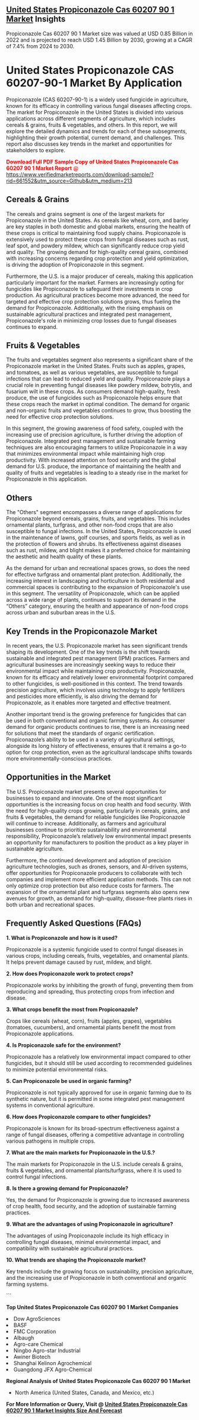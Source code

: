 <h2><a href="https://www.verifiedmarketreports.com/download-sample/?rid=661552&amp;utm_source=Github&amp;utm_medium=213" target="_blank">United States Propiconazole Cas 60207 90 1 Market</a> Insights</h2><p>Propiconazole Cas 60207 90 1 Market size was valued at USD 0.85 Billion in 2022 and is projected to reach USD 1.45 Billion by 2030, growing at a CAGR of 7.4% from 2024 to 2030.</p><p><h1>United States Propiconazole CAS 60207-90-1 Market By Application</h1><p>Propiconazole (CAS 60207-90-1) is a widely used fungicide in agriculture, known for its efficacy in controlling various fungal diseases affecting crops. The market for Propiconazole in the United States is divided into various applications across different segments of agriculture, which includes cereals & grains, fruits & vegetables, and others. In this report, we will explore the detailed dynamics and trends for each of these subsegments, highlighting their growth potential, current demand, and challenges. This report also discusses key trends in the market and opportunities for stakeholders to explore. </p><p><p><span class=""><span style="color: #ff0000;"><strong>Download Full PDF Sample Copy of United States Propiconazole Cas 60207 90 1 Market Report</strong> @ </span><a href="https://www.verifiedmarketreports.com/download-sample/?rid=661552&amp;utm_source=Github&amp;utm_medium=213" target="_blank">https://www.verifiedmarketreports.com/download-sample/?rid=661552&amp;utm_source=Github&amp;utm_medium=213</a></span></p></p><h2>Cereals & Grains</h2><p>The cereals and grains segment is one of the largest markets for Propiconazole in the United States. As cereals like wheat, corn, and barley are key staples in both domestic and global markets, ensuring the health of these crops is critical to maintaining food supply chains. Propiconazole is extensively used to protect these crops from fungal diseases such as rust, leaf spot, and powdery mildew, which can significantly reduce crop yield and quality. The growing demand for high-quality cereal grains, combined with increasing concerns regarding crop protection and yield optimization, is driving the adoption of Propiconazole in this segment.</p><p>Furthermore, the U.S. is a major producer of cereals, making this application particularly important for the market. Farmers are increasingly opting for fungicides like Propiconazole to safeguard their investments in crop production. As agricultural practices become more advanced, the need for targeted and effective crop protection solutions grows, thus fueling the demand for Propiconazole. Additionally, with the rising emphasis on sustainable agricultural practices and integrated pest management, Propiconazole's role in minimizing crop losses due to fungal diseases continues to expand.</p><h2>Fruits & Vegetables</h2><p>The fruits and vegetables segment also represents a significant share of the Propiconazole market in the United States. Fruits such as apples, grapes, and tomatoes, as well as various vegetables, are susceptible to fungal infections that can lead to reduced yield and quality. Propiconazole plays a crucial role in preventing fungal diseases like powdery mildew, botrytis, and fusarium wilt in these crops. As consumers demand high-quality, fresh produce, the use of fungicides such as Propiconazole helps ensure that these crops reach the market in optimal condition. The demand for organic and non-organic fruits and vegetables continues to grow, thus boosting the need for effective crop protection solutions.</p><p>In this segment, the growing awareness of food safety, coupled with the increasing use of precision agriculture, is further driving the adoption of Propiconazole. Integrated pest management and sustainable farming techniques are also encouraging farmers to utilize Propiconazole in a way that minimizes environmental impact while maintaining high crop productivity. With increased attention on food security and the global demand for U.S. produce, the importance of maintaining the health and quality of fruits and vegetables is leading to a steady rise in the market for Propiconazole in this application.</p><h2>Others</h2><p>The "Others" segment encompasses a diverse range of applications for Propiconazole beyond cereals, grains, fruits, and vegetables. This includes ornamental plants, turfgrass, and other non-food crops that are also susceptible to fungal infections. In the United States, Propiconazole is used in the maintenance of lawns, golf courses, and sports fields, as well as in the protection of flowers and shrubs. Its effectiveness against diseases such as rust, mildew, and blight makes it a preferred choice for maintaining the aesthetic and health quality of these plants.</p><p>As the demand for urban and recreational spaces grows, so does the need for effective turfgrass and ornamental plant protection. Additionally, the increasing interest in landscaping and horticulture in both residential and commercial spaces is contributing to the expansion of Propiconazole's use in this segment. The versatility of Propiconazole, which can be applied across a wide range of plants, continues to support its demand in the “Others” category, ensuring the health and appearance of non-food crops across urban and suburban areas in the U.S.</p><h2>Key Trends in the Propiconazole Market</h2><p>In recent years, the U.S. Propiconazole market has seen significant trends shaping its development. One of the key trends is the shift towards sustainable and integrated pest management (IPM) practices. Farmers and agricultural businesses are increasingly seeking ways to reduce their environmental impact while maintaining crop productivity. Propiconazole, known for its efficacy and relatively lower environmental footprint compared to other fungicides, is well-positioned in this context. The trend towards precision agriculture, which involves using technology to apply fertilizers and pesticides more efficiently, is also driving the demand for Propiconazole, as it enables more targeted and effective treatment.</p><p>Another important trend is the growing preference for fungicides that can be used in both conventional and organic farming systems. As consumer demand for organic products continues to rise, there is an increasing need for solutions that meet the standards of organic certification. Propiconazole’s ability to be used in a variety of agricultural settings, alongside its long history of effectiveness, ensures that it remains a go-to option for crop protection, even as the agricultural landscape shifts towards more environmentally-conscious practices.</p><h2>Opportunities in the Market</h2><p>The U.S. Propiconazole market presents several opportunities for businesses to expand and innovate. One of the most significant opportunities is the increasing focus on crop health and food security. With the need for high-quality crops growing, particularly in cereals, grains, and fruits & vegetables, the demand for reliable fungicides like Propiconazole will continue to increase. Additionally, as farmers and agricultural businesses continue to prioritize sustainability and environmental responsibility, Propiconazole’s relatively low environmental impact presents an opportunity for manufacturers to position the product as a key player in sustainable agriculture.</p><p>Furthermore, the continued development and adoption of precision agriculture technologies, such as drones, sensors, and AI-driven systems, offer opportunities for Propiconazole producers to collaborate with tech companies and implement more efficient application methods. This can not only optimize crop protection but also reduce costs for farmers. The expansion of the ornamental plant and turfgrass segments also opens new avenues for growth, as demand for high-quality, disease-free plants rises in both urban and recreational spaces.</p><h2>Frequently Asked Questions (FAQs)</h2><p><b>1. What is Propiconazole and how is it used?</b></p><p>Propiconazole is a systemic fungicide used to control fungal diseases in various crops, including cereals, fruits, vegetables, and ornamental plants. It helps prevent damage caused by rust, mildew, and blight.</p><p><b>2. How does Propiconazole work to protect crops?</b></p><p>Propiconazole works by inhibiting the growth of fungi, preventing them from reproducing and spreading, thus protecting crops from infection and disease.</p><p><b>3. What crops benefit the most from Propiconazole?</b></p><p>Crops like cereals (wheat, corn), fruits (apples, grapes), vegetables (tomatoes, cucumbers), and ornamental plants benefit the most from Propiconazole applications.</p><p><b>4. Is Propiconazole safe for the environment?</b></p><p>Propiconazole has a relatively low environmental impact compared to other fungicides, but it should still be used according to recommended guidelines to minimize potential environmental risks.</p><p><b>5. Can Propiconazole be used in organic farming?</b></p><p>Propiconazole is not typically approved for use in organic farming due to its synthetic nature, but it is permitted in some integrated pest management systems in conventional agriculture.</p><p><b>6. How does Propiconazole compare to other fungicides?</b></p><p>Propiconazole is known for its broad-spectrum effectiveness against a range of fungal diseases, offering a competitive advantage in controlling various pathogens in multiple crops.</p><p><b>7. What are the main markets for Propiconazole in the U.S.?</b></p><p>The main markets for Propiconazole in the U.S. include cereals & grains, fruits & vegetables, and ornamental plants/turfgrass, where it is used to control fungal infections.</p><p><b>8. Is there a growing demand for Propiconazole?</b></p><p>Yes, the demand for Propiconazole is growing due to increased awareness of crop health, food security, and the adoption of sustainable farming practices.</p><p><b>9. What are the advantages of using Propiconazole in agriculture?</b></p><p>The advantages of using Propiconazole include its high efficacy in controlling fungal diseases, minimal environmental impact, and compatibility with sustainable agricultural practices.</p><p><b>10. What trends are shaping the Propiconazole market?</b></p><p>Key trends include the growing focus on sustainability, precision agriculture, and the increasing use of Propiconazole in both conventional and organic farming systems.</p>```</p><p><strong>Top United States Propiconazole Cas 60207 90 1 Market Companies</strong></p><div data-test-id=""><p><li>Dow AgroSciences</li><li> BASF</li><li> FMC Corporation</li><li> Albaugh</li><li> Agro-care Chemical</li><li> Ningbo Agro-star Industrial</li><li> Awiner Biotech</li><li> Shanghai Kelinon Agrochemical</li><li> Guangdong JFX Agro-Chemical</li></p><div><strong>Regional Analysis of&nbsp;United States Propiconazole Cas 60207 90 1 Market</strong></div><ul><li dir="ltr"><p dir="ltr">North America&nbsp;(United States, Canada, and Mexico, etc.)</p></li></ul><p><strong>For More Information or Query, Visit @&nbsp;</strong><strong><a href="https://www.verifiedmarketreports.com/product/propiconazole-cas-60207-90-1-market/?utm_source=Github&amp;utm_medium=213" target="_blank">United States Propiconazole Cas 60207 90 1 Market Insights Size And Forecast</a></strong></p></div>
